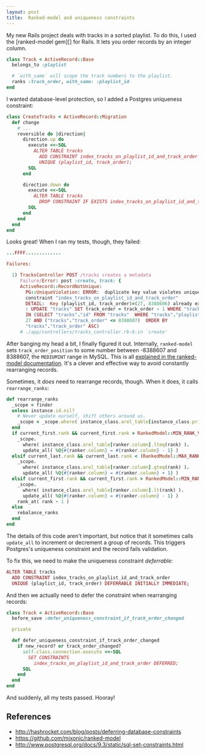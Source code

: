 ```yaml
---
layout: post
title:  Ranked-model and uniqueness constraints
---
```


My new Rails project deals with tracks in a sorted playlist. To do this, I
used the [ranked-model gem][] for Rails. It lets you order records by an
integer column.

```ruby app/models/track.rb
class Track < ActiveRecord::Base
  belongs_to :playlist

  # `with_same` will scope the track numbers to the playlist.
  ranks :track_order, with_same: :playlist_id
end
```

I wanted database-level protection, so I added a Postgres uniqueness constraint:

```ruby db/migrate/20140217211534_create_tracks.rb
class CreateTracks < ActiveRecord::Migration
  def change
    # ...
    reversible do |direction|
      direction.up do
        execute <<-SQL
          ALTER TABLE tracks
            ADD CONSTRAINT index_tracks_on_playlist_id_and_track_order
            UNIQUE (playlist_id, track_order);
        SQL
      end

      direction.down do
        execute <<-SQL
          ALTER TABLE tracks
            DROP CONSTRAINT IF EXISTS index_tracks_on_playlist_id_and_track_order;
        SQL
      end
    end
  end
end
```

Looks great! When I ran my tests, though, they failed:

```ruby rspec failure
...FFFF.............

Failures:

  1) TracksController POST /tracks creates a metadata
     Failure/Error: post :create, track: {
     ActiveRecord::RecordNotUnique:
       PG::UniqueViolation: ERROR:  duplicate key value violates unique
       constraint "index_tracks_on_playlist_id_and_track_order"
       DETAIL:  Key (playlist_id, track_order)=(27, 8388606) already exists.
       : UPDATE "tracks" SET track_order = track_order - 1 WHERE "tracks"."id"
       IN (SELECT "tracks"."id" FROM "tracks"  WHERE "tracks"."playlist_id" =
       27 AND ("tracks"."track_order" <= 8388607)  ORDER BY
       "tracks"."track_order" ASC)
     # ./app/controllers/tracks_controller.rb:6:in `create'
```

After banging my head a bit, I finally figured it out. Internally,
`ranked-model` sets `track_order_position` to some number between -8388607 and
8388607, the `MEDIUMINT` range in MySQL. This is all [explained in the
ranked-model documentation][ranked-model-internals]. It's a clever and
effective way to avoid constantly rearranging records.

Sometimes, it *does* need to rearrange records, though. When it does, it
calls `rearrange_ranks`:

```ruby lib/ranked-model/ranker.rb https://github.com/mixonic/ranked-model/blob/fad88ca2a31d804c4af083c8199c83ee5c5e5d48/lib/ranked-model/ranker.rb#L171-193
def rearrange_ranks
  _scope = finder
  unless instance.id.nil?
    # Never update ourself, shift others around us.
    _scope = _scope.where( instance_class.arel_table[instance_class.primary_key].not_eq(instance.id) )
  end
  if current_first.rank && current_first.rank > RankedModel::MIN_RANK_VALUE && rank == RankedModel::MAX_RANK_VALUE
    _scope.
      where( instance_class.arel_table[ranker.column].lteq(rank) ).
      update_all( %Q{#{ranker.column} = #{ranker.column} - 1} )
  elsif current_last.rank && current_last.rank < (RankedModel::MAX_RANK_VALUE - 1) && rank < current_last.rank
    _scope.
      where( instance_class.arel_table[ranker.column].gteq(rank) ).
      update_all( %Q{#{ranker.column} = #{ranker.column} + 1} )
  elsif current_first.rank && current_first.rank > RankedModel::MIN_RANK_VALUE && rank > current_first.rank
    _scope.
      where( instance_class.arel_table[ranker.column].lt(rank) ).
      update_all( %Q{#{ranker.column} = #{ranker.column} - 1} )
    rank_at( rank - 1 )
  else
    rebalance_ranks
  end
end
```

The details of this code aren't important, but notice that it sometimes
calls `update_all` to increment or decrement a group of records. This triggers
Postgres's uniqueness constraint and the record fails validation.

To fix this, we need to make the uniqueness constraint *deferrable*:

```ruby db/migrate/20140217211534_create_tracks.rb
ALTER TABLE tracks
  ADD CONSTRAINT index_tracks_on_playlist_id_and_track_order
  UNIQUE (playlist_id, track_order) DEFERRABLE INITIALLY IMMEDIATE;
```

And then we actually need to defer the constraint when rearranging records:

```ruby app/models/track.rb
class Track < ActiveRecord::Base
  before_save :defer_uniqueness_constraint_if_track_order_changed

  private

  def defer_uniqueness_constraint_if_track_order_changed
    if new_record? or track_order_changed?
      self.class.connection.execute <<-SQL
        SET CONSTRAINTS
          index_tracks_on_playlist_id_and_track_order DEFERRED;
      SQL
    end
  end
end
```

And suddenly, all my tests passed. Hooray!

## References

* http://hashrocket.com/blog/posts/deferring-database-constraints
* https://github.com/mixonic/ranked-model
* http://www.postgresql.org/docs/9.3/static/sql-set-constraints.html

[ranked-model]: https://github.com/mixonic/ranked-model
[ranked-model-internals]: https://github.com/mixonic/ranked-model#internals
[rearrange-ranks]:https://github.com/mixonic/ranked-model/blob/fad88ca2a31d804c4af083c8199c83ee5c5e5d48/lib/ranked-model/ranker.rb#L171
